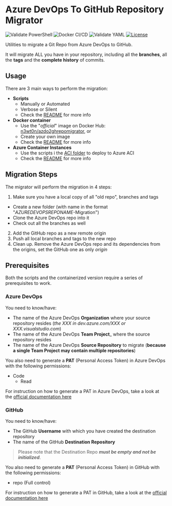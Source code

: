 # Azure DevOps To GitHub Repository Migrator

![Validate PowerShell](https://github.com/n3wt0n/AzureDevOpsToGitHubRepoMigrator/workflows/ValidatePS/badge.svg)
![Docker CI/CD](https://github.com/n3wt0n/AzureDevOpsToGitHubRepoMigrator/workflows/Docker%20CI/CD/badge.svg)
![Validate YAML](https://github.com/n3wt0n/AzureDevOpsToGitHubRepoMigrator/workflows/Validate%20YAML/badge.svg)
[![License](https://img.shields.io/github/license/n3wt0n/AzureDevOpsToGitHubRepoMigrator.svg)](https://github.com/n3wt0n/AzureDevOpsToGitHubRepoMigrator/blob/master/LICENSE)

Utilities to migrate a Git Repo from Azure DevOps to GitHub.

It will migrate ALL you have in your repository, including all the __branches__, all the __tags__ and the __complete history__ of commits.

## Usage

There are 3 main ways to perform the migration:

- __Scripts__
  - Manually or Automated
  - Verbose or Silent
  - Check the [README](./Scripts/README.md) for more info
- __Docker container__
  - Use the "_official_" image on Docker Hub: [n3wt0n/azdo2ghrepomigrator](https://hub.docker.com/r/n3wt0n/azdo2ghrepomigrator), or
  - Create your own image
  - Check the [README](./Docker/README.md) for more info
- __Azure Container Instances__
  - Use the scripts i the [ACI folder](./ACI) to deploy to Azure ACI
  - Check the [README](./ACI/README.md) for more info

## Migration Steps

The migrator will perform the migration in 4 steps:

1. Make sure you have a local copy of all "old repo", branches and tags
  - Create a new folder (with name in the format "_AZUREDEVOPSREPONAME_-Migration")
  - Clone the Azure DevOps repo into it
  - Check out all the branches as well
2. Add the GitHub repo as a new remote origin
3. Push all local branches and tags to the new repo
4. Clean up. Remove the Azure DevOps repo and its dependencies from the origins, set the GitHub one as only _origin_

## Prerequisites

Both the scripts and the containerized version require a series of prerequisites to work.

### Azure DevOps

You need to know/have:

- The name of the Azure DevOps __Organization__ where your source repository resides (_the XXX in dev.azure.com/XXX or XXX.visualstudio.com_)
- The name of the Azure DevOps __Team Project___ where the source repository resides
- The name of the Azure DevOps __Source Repository__ to migrate (__because a single Team Project may contain multiple repositories__)

You also need to generate a __PAT__ (Personal Access Token) in Azure DevOps with the following permissions:
- Code
  - Read

For instruction on how to generate a PAT in Azure DevOps, take a look at the [official documentation here](https://docs.microsoft.com/en-us/azure/devops/organizations/accounts/use-personal-access-tokens-to-authenticate?view=azure-devops&tabs=preview-page#create-personal-access-tokens-to-authenticate-access)

### GitHub

You need to know/have:

- The GitHub __Username__ with which you have created the destination repository
- The name of the GitHub __Destination Repository__

> Please note that the Destination Repo ___must be empty and not be initialized___.

You also need to generate a __PAT__ (Personal Access Token) in GitHub with the following permissions:
- repo (Full control)

For instruction on how to generate a PAT in GitHub, take a look at the [official documentation here](https://help.github.com/en/github/authenticating-to-github/creating-a-personal-access-token-for-the-command-line#creating-a-token)